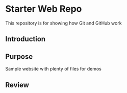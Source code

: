 # Starter Web Repo

This repository is for showing how Git and GitHub work

## Introduction

## Purpose

Sample website with plenty of files for demos

## Review